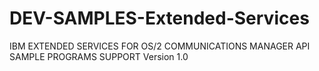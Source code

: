 # DEV-SAMPLES-Extended-Services
IBM EXTENDED SERVICES FOR OS/2 COMMUNICATIONS MANAGER API SAMPLE PROGRAMS SUPPORT Version 1.0
